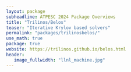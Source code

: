 ```yaml
---
layout: package
subheadline: ATPESC 2024 Package Overviews
title: "Trilinos/Belos"
teaser: "Iterative Krylov based solvers"
permalink: "packages/trilinosbelos/"
use_math: true
package: true
website: https://trilinos.github.io/belos.html
header:
   image_fullwidth: "llnl_machine.jpg"
---
```

